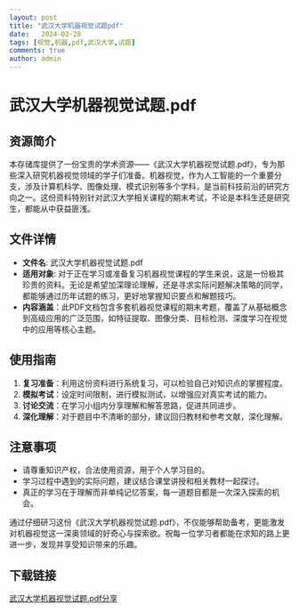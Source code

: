 ```yaml
---
layout: post
title: "武汉大学机器视觉试题pdf"
date:   2024-02-28
tags: [视觉,机器,pdf,武汉大学,试题]
comments: true
author: admin
---
```

# 武汉大学机器视觉试题.pdf

## 资源简介

本存储库提供了一份宝贵的学术资源——《武汉大学机器视觉试题.pdf》，专为那些深入研究机器视觉领域的学子们准备。机器视觉，作为人工智能的一个重要分支，涉及计算机科学、图像处理、模式识别等多个学科，是当前科技前沿的研究方向之一。这份资料特别针对武汉大学相关课程的期末考试，不论是本科生还是研究生，都能从中获益匪浅。

## 文件详情

- **文件名**: 武汉大学机器视觉试题.pdf
- **适用对象**: 对于正在学习或准备复习机器视觉课程的学生来说，这是一份极其珍贵的资料。无论是希望加深理论理解，还是寻求实际问题解决策略的同学，都能够通过历年试题的练习，更好地掌握知识要点和解题技巧。
- **内容涵盖**：此PDF文档包含多套机器视觉课程的期末考题，覆盖了从基础概念到高级应用的广泛范围，如特征提取、图像分类、目标检测、深度学习在视觉中的应用等核心主题。

## 使用指南

1. **复习准备**：利用这份资料进行系统复习，可以检验自己对知识点的掌握程度。
2. **模拟考试**：设定时间限制，进行模拟测试，以增强应对真实考试的能力。
3. **讨论交流**：在学习小组内分享理解和解答思路，促进共同进步。
4. **深化理解**：对于题目中不清晰的部分，建议回归教材和参考文献，深化理解。

## 注意事项

- 请尊重知识产权，合法使用资源，用于个人学习目的。
- 学习过程中遇到的实际问题，建议结合课堂讲授和相关教材一起探讨。
- 真正的学习在于理解而非单纯记忆答案，每一道题目都是一次深入探索的机会。

通过仔细研习这份《武汉大学机器视觉试题.pdf》，不仅能够帮助备考，更能激发对机器视觉这一深奥领域的好奇心与探索欲。祝每一位学习者都能在求知的路上更进一步，发现并享受知识带来的乐趣。

## 下载链接

[武汉大学机器视觉试题.pdf分享](https://pan.quark.cn/s/12fb365d0829)